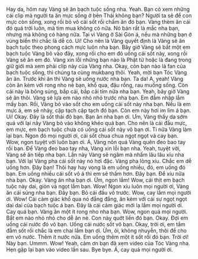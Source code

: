 Hay da, hôm nay Vàng sẽ ăn bạch tuộc sống nha. Yeah. Bạn có xem những cái clip mà người ta ăn mực sống ở bên Thái không bạn? Người ta sẽ để con mực còn sống, xong rồi bỏ vô cái sốt rồi chấm ăn đó bạn. Vàng thèm ăn cái đó quá trời luôn, mà tìm mua không có nữa. Nó bán rất là mắc nha bạn, nhưng mà không có hàng nữa. Tại vì Vàng ở Sài Gòn á, nếu mà những bạn ở vùng biển thì chắc là dễ có. Ui! Cho nên là Vàng quyết định là Vàng sẽ ăn bạch tuộc theo phong cách mực luôn nha bạn. Bây giờ Vàng sẽ bắt một em bạch tuộc Vàng bỏ vào đây, xong rồi cho em đó uống cái sốt này, xong rồi Vàng sẽ ăn em đó. Vàng xin lỗi những bạn nào là Phật tử hoặc là đang trong giữ giới mà xem phải clip này của Vàng nha. Okay, còn bạn nào là fan của bạch tuộc sống, thì chúng ta cùng mukbang thôi. Yeah, mời bạn Tóc Vàng ăn ăn. Trước khi ăn thì Vàng sẽ uống nước nha bạn. Ta da! A, yeah! Vàng còn ăn kèm với rong nho nè bạn, khổ qua, đậu rồng, rau muống sống. Còn cái này là bông súng, bắp cải, bắp cải tím nữa nha bạn. Yeah, bây giờ Vàng sẽ ăn thôi. Vàng sẽ lựa em nào nhỏ nhỏ trước nha bạn. Em đẫm nhập lắm mấy bạn. Rồi, Vàng bỏ vào sốt cho em uống cái sốt này nha bạn. Nếu là em mực á, em sẽ nhảy, cặp tạch cặp tạch đó bạn. Còn em này hơi im lìm á bạn. Ui! Okay. Đây là sốt thái đó bạn. Bạn ăn nha bạn ơi. Ưm, Vàng thấy da sớm quá với lại nãy Vàng bỏ vào không khéo quá bạn. Cho nên là cái đầu mực, em mực, em bạch tuộc chưa có uống cái sốt này vô bạn ơi. Tí nữa Vàng làm lại bạn. Ngon đó mọi người ơi, cái sốt chua chua ngọt ngọt và cay bạn. Wow, ngon tuyệt vời luôn bạn ơi. Á, Vàng nôn quá Vàng quên đeo bao tay rồi bạn. Để Vàng đeo bao tay nha, Vàng xin lỗi bạn nha. Yeah, tuyệt vời, Vàng sẽ ăn tiếp nha bạn. Lần này Vàng sẽ ngâm mà nhấm lâu lâu xíu nha bạn. Với lại Vàng pha cái sốt này nó hơi đặc. Vàng pha lỏng xíu. Chắc em dễ uống hơn. Đây bạn! Thôi hay hay vọng là em uống nhiều, đó, em uống đó bạn. Em uống nhiều cái sốt vô á thì em sẽ thấm hơn. Đây bạn. Để xíu nữa nha bạn. Okay. Vàng ăn nha bạn ơi. Ừm, ngon lắm! Wow, cái thịt em bạch tuộc này dai, giòn và ngọt lắm bạn. Wow! Ngon xỉu luôn mọi người ơi, Vàng ăn cái súng nha bạn. Đây bạn. Bỏ cái đầu vô trước. Wow, cay lắm mọi người ơi. Wow! Cái cảm giác khổ qua nó đắng đắng, ăn kèm với cái sự ngọt ngọt dai dai của bạch tuộc á bạn. Đây là cái cảm giác mới lạ lắm mọi người ơi. Cay quá bạn. Vàng ăn một ít rong nho nha bạn. Wow, ngon quá mọi người. Bắt em nào nhỏ nhỏ cho dễ ăn nè. Con này quớt liền đó bạn. Okay. Đợi em uống cái nước đó vô bạn. Uống cái nước sốt vô bạn. Okay, trời ơi, em tắm đẫm sốt rồi chắc là em chai lắm bạn ơi. Ừm, ôi, không nhuyễn, thôi để cho em vô nước. Thêm ít nước nữa. Em uống thêm một ít sốt rồi đó bạn. Trời ơi! Này bạn. Ummm. Wow! Yeah, cảm ơn bạn đã xem video của Tóc Vàng nha. Hẹn gặp lại bạn vào video lần sau. Bye bye. Á, cay quá mọi người ơi.